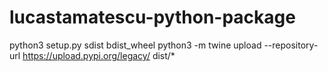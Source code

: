 # lucastamatescu-python-package

python3 setup.py sdist bdist_wheel
python3 -m twine upload --repository-url https://upload.pypi.org/legacy/ dist/*
